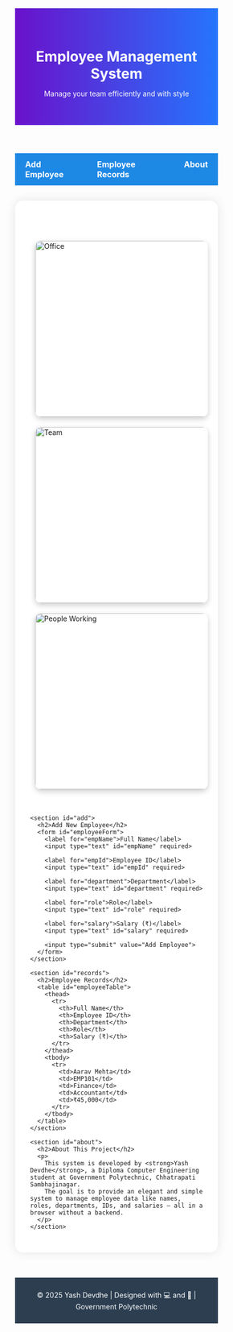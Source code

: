 
<html lang="en">
<head>
  <meta charset="UTF-8">
  <title>Employee Management System</title>
  <style>
    * {
      margin: 0;
      padding: 0;
      box-sizing: border-box;
    }

    html, body {
      height: 100%;
      font-family: 'Segoe UI', sans-serif;
      background: linear-gradient(45deg, #e0f7fa, #f3e5f5);
      scroll-behavior: smooth;
    }

    header {
      background: linear-gradient(to right, #6a11cb, #2575fc);
      color: white;
      padding: 40px 20px;
      text-align: center;
    }

    nav {
      background-color: #1e88e5;
      display: flex;
      justify-content: center;
      padding: 12px 0;
    }

    nav a {
      color: white;
      text-decoration: none;
      margin: 0 20px;
      font-weight: bold;
      font-size: 16px;
    }

    nav a:hover {
      text-decoration: underline;
    }

    main {
      max-width: 1200px;
      margin: 30px auto;
      padding: 30px;
      background-color: white;
      border-radius: 16px;
      box-shadow: 0 0 20px rgba(0, 0, 0, 0.1);
    }

    section {
      margin-bottom: 80px;
    }

    h2 {
      color: #2c3e50;
      margin-bottom: 25px;
    }

    form label {
      display: block;
      margin-top: 15px;
      font-weight: bold;
      color: #333;
    }

    input[type="text"] {
      width: 100%;
      padding: 12px;
      border: 2px solid #a5d6a7;
      border-radius: 8px;
      margin-top: 5px;
      font-size: 15px;
    }

    input[type="submit"] {
      background-color: #43a047;
      color: white;
      padding: 14px 20px;
      border: none;
      border-radius: 8px;
      margin-top: 20px;
      font-size: 16px;
      cursor: pointer;
    }

    input[type="submit"]:hover {
      background-color: #2e7d32;
    }

    table {
      width: 100%;
      border-collapse: collapse;
      margin-top: 30px;
    }

    th, td {
      border-bottom: 1px solid #ddd;
      padding: 15px;
      text-align: left;
    }

    th {
      background-color: #00acc1;
      color: white;
    }

    tr:hover {
      background-color: #f1f8e9;
    }

    .images {
      display: flex;
      justify-content: space-around;
      margin: 40px 0;
      flex-wrap: wrap;
    }

    .images img {
      max-width: 100%;
      width: 350px;
      height: auto;
      margin: 10px;
      border-radius: 12px;
      box-shadow: 0 4px 12px rgba(0,0,0,0.2);
      transition: transform 0.3s;
    }

    .images img:hover {
      transform: scale(1.05);
    }

    footer {
      background-color: #2c3e50;
      color: white;
      padding: 25px;
      text-align: center;
      margin-top: 50px;
    }
  </style>
</head>
<body>

  <header>
    <h1>Employee Management System</h1>
    <p>Manage your team efficiently and with style</p>
  </header>

  <nav>
    <a href="#add">Add Employee</a>
    <a href="#records">Employee Records</a>
    <a href="#about">About</a>
  </nav>

  <main>
    <div class="images">
      <img src="https://source.unsplash.com/400x250/?office,work" alt="Office">
      <img src="https://source.unsplash.com/401x250/?employees,team" alt="Team">
      <img src="https://source.unsplash.com/402x250/?business,people" alt="People Working">
    </div>

    <section id="add">
      <h2>Add New Employee</h2>
      <form id="employeeForm">
        <label for="empName">Full Name</label>
        <input type="text" id="empName" required>

        <label for="empId">Employee ID</label>
        <input type="text" id="empId" required>

        <label for="department">Department</label>
        <input type="text" id="department" required>

        <label for="role">Role</label>
        <input type="text" id="role" required>

        <label for="salary">Salary (₹)</label>
        <input type="text" id="salary" required>

        <input type="submit" value="Add Employee">
      </form>
    </section>

    <section id="records">
      <h2>Employee Records</h2>
      <table id="employeeTable">
        <thead>
          <tr>
            <th>Full Name</th>
            <th>Employee ID</th>
            <th>Department</th>
            <th>Role</th>
            <th>Salary (₹)</th>
          </tr>
        </thead>
        <tbody>
          <tr>
            <td>Aarav Mehta</td>
            <td>EMP101</td>
            <td>Finance</td>
            <td>Accountant</td>
            <td>₹45,000</td>
          </tr>
        </tbody>
      </table>
    </section>

    <section id="about">
      <h2>About This Project</h2>
      <p>
        This system is developed by <strong>Yash Devdhe</strong>, a Diploma Computer Engineering student at Government Polytechnic, Chhatrapati Sambhajinagar.
        The goal is to provide an elegant and simple system to manage employee data like names, roles, departments, IDs, and salaries — all in a browser without a backend.
      </p>
    </section>
  </main>

  <footer>
    &copy; 2025 Yash Devdhe | Designed with 💻 and 🎨 | Government Polytechnic
  </footer>

  <script>
    const form = document.getElementById("employeeForm");
    const table = document.getElementById("employeeTable").getElementsByTagName("tbody")[0];

    form.addEventListener("submit", function(e) {
      e.preventDefault();

      const name = document.getElementById("empName").value;
      const id = document.getElementById("empId").value;
      const dept = document.getElementById("department").value;
      const role = document.getElementById("role").value;
      const salary = document.getElementById("salary").value;

      const newRow = table.insertRow();
      newRow.innerHTML = `
        <td>${name}</td>
        <td>${id}</td>
        <td>${dept}</td>
        <td>${role}</td>
        <td>₹${salary}</td>
      `;

      form.reset();
    });
  </script>

</body>
</html>
